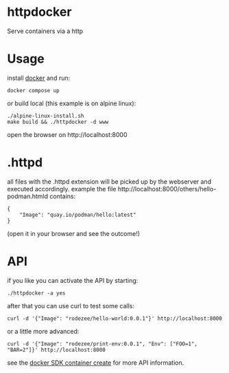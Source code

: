 # httpdocker
Serve containers via a http


# Usage
install [docker](https://docs.docker.com/get-docker/) and run:
```
docker compose up
```
or build local (this example is on alpine linux):
```
./alpine-linux-install.sh
make build && ./httpdocker -d www
```
open the browser on http://localhost:8000

# .httpd
all files with the .httpd extension will be picked up by the webserver and executed accordingly.
example the file http://localhost:8000/others/hello-podman.htmld contains:
```
{
    "Image": "quay.io/podman/hello:latest"
}
```
(open it in your browser and see the outcome!)

# API
if you like you can activate the API by starting:
```
./httpdocker -a yes
```
after that you can use curl to test some calls: 
```
curl -d '{"Image": "rodezee/hello-world:0.0.1"}' http://localhost:8000
```
or a little more advanced:
```
curl -d '{"Image": "rodezee/print-env:0.0.1", "Env": ["FOO=1", "BAR=2"]}' http://localhost:8000
```
see the [docker SDK container create](https://docs.docker.com/engine/api/v1.43/#tag/Container/operation/ContainerCreate) for more API information.

